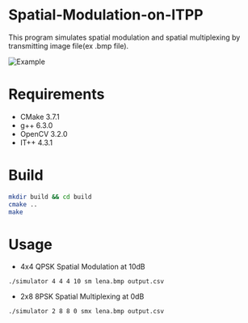 # Spatial-Modulation-on-ITPP
This program simulates spatial modulation and spatial multiplexing by transmitting image file(ex .bmp file).

![Example](http://i.imgur.com/QmCPDIg.png, "Example")

# Requirements
- CMake 3.7.1
- g++ 6.3.0
- OpenCV 3.2.0
- IT++ 4.3.1

# Build
```bash
mkdir build && cd build
cmake ..
make
```
# Usage
* 4x4 QPSK Spatial Modulation at 10dB
```
./simulator 4 4 4 10 sm lena.bmp output.csv
```
* 2x8 8PSK Spatial Multiplexing at 0dB
```
./simulator 2 8 8 0 smx lena.bmp output.csv
```
